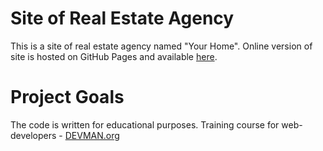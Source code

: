 # Site of Real Estate Agency

This is a site of real estate agency named "Your Home". Online version of site is hosted on GitHub Pages and available [here](https://ivan-shishkov.github.io/21_valid_markup/).

# Project Goals

The code is written for educational purposes. Training course for web-developers - [DEVMAN.org](https://devman.org)
